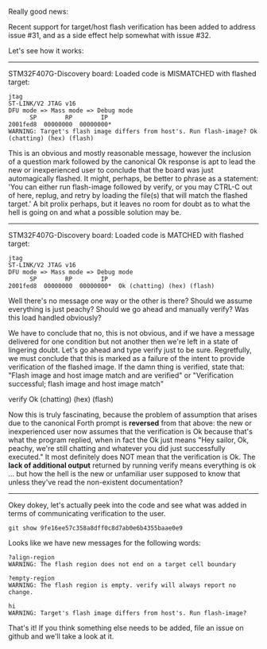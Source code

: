 Really good news:

Recent support for target/host flash verification has been added to address issue #31, and as a side effect
help somewhat with issue #32.

Let's see how it works:

---------------------------------------------------------------------

STM32F407G-Discovery board:
Loaded code is MISMATCHED with flashed target:
```
jtag 
ST-LINK/V2 JTAG v16 
DFU mode => Mass mode => Debug mode 
      SP        RP        IP
2001fed8  00000000  00000000* 
WARNING: Target's flash image differs from host's. Run flash-image? Ok
(chatting) (hex) (flash)
```
This is an obvious and mostly reasonable message, however the inclusion
of a question mark followed by the canonical Ok response is apt to lead
the new or inexperienced user to conclude that the board was just
automagically flashed.  It might, perhaps, be better to phrase as a
statement: 'You can either run flash-image followed by verify, or you may
CTRL-C out of here, replug, and retry by loading the file(s) that will 
match the flashed target.'  A bit prolix perhaps, but it leaves no room
for doubt as to what the hell is going on and what a possible solution
may be.

----------------------------------------------------------------------

STM32F407G-Discovery board:
Loaded code is MATCHED with flashed target:
```
jtag 
ST-LINK/V2 JTAG v16 
DFU mode => Mass mode => Debug mode 
      SP        RP        IP
2001fed8  00000000  00000000*  Ok (chatting) (hex) (flash)
```
Well there's no message one way or the other is there?  Should we assume
everything is just peachy? Should we go ahead and manually verify? Was
this load handled obviously?

We have to conclude that no, this is not obvious, and if we have a
message delivered for one condition but not another then we're left in a
state of lingering doubt.  Let's go ahead and type verify just to be
sure.  Regretfully, we must conclude that this is marked as a failure of
the intent to provide verification of the flashed image.  If the damn
thing is verified, state that: "Flash image and host image match and are
verified"  or  "Verification successful; flash image and host image
match"

verify  Ok (chatting) (hex) (flash)

Now this is truly fascinating, because the problem of assumption that
arises due to the canonical Forth prompt is **reversed** from that
above:  the new or inexperienced user now assumes that the verification
is Ok because that's what the program replied, when in fact the Ok just
means "Hey sailor, Ok, peachy, we're still chatting and whatever you did just
successfully executed." It most definitely does NOT mean that the
verification is Ok.  The **lack of additional output** returned by
running verify means everything is ok ... but how the hell is the new or
unfamiliar user supposed to know that unless they've read the
non-existent documentation?

-----------------------------------------------------------------------

Okey dokey, let's actually peek into the code and see what was added in
terms of communicating verification to the user.

```
git show 9fe16ee57c358a8dff0c8d7ab0e6b4355baae0e9
```

Looks like we have new messages for the following words:

```
?align-region
WARNING: The flash region does not end on a target cell boundary

?empty-region
WARNING: The flash region is empty. verify will always report no change.

hi
WARNING: Target's flash image differs from host's. Run flash-image?
```

That's it! If you think something else needs to be added, file an issue
on github and we'll take a look at it.
